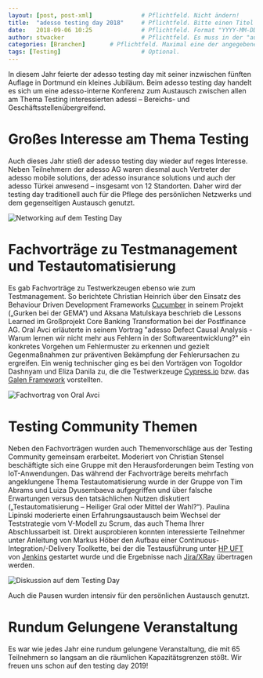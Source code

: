 ```yaml
---
layout: [post, post-xml]              # Pflichtfeld. Nicht ändern!
title:  "adesso testing day 2018"     # Pflichtfeld. Bitte einen Titel für den Blog Post angeben.
date:   2018-09-06 10:25              # Pflichtfeld. Format "YYYY-MM-DD HH:MM". Muss für Veröffentlichung in der Vergangenheit liegen. (Für Preview egal)
author: stwacker                      # Pflichtfeld. Es muss in der "authors.yml" einen Eintrag mit diesem Namen geben.
categories: [Branchen]       # Pflichtfeld. Maximal eine der angegebenen Kategorien verwenden.
tags: [Testing]                       # Optional.
---
```



In diesem Jahr feierte der adesso testing day mit seiner inzwischen fünften Auflage in Dortmund ein kleines Jubiläum. Beim adesso testing day handelt es sich um eine adesso-interne Konferenz zum Austausch zwischen allen am Thema Testing interessierten adessi – Bereichs- und Geschäftsstellenübergreifend. 


# Großes Interesse am Thema Testing

Auch dieses Jahr stieß der adesso testing day wieder auf reges Interesse. Neben Teilnehmern der adesso AG waren diesmal auch Vertreter der adesso mobile solutions, der adesso insurance solutions und auch der adesso Türkei anwesend – insgesamt von 12 Standorten. 
Daher wird der testing day traditionell auch für die Pflege des persönlichen Netzwerks und dem gegenseitigen Austausch genutzt. 

![Networking auf dem Testing Day](/assets/images/posts/adesso-testing-day-2018/1805407.JPG)


# Fachvorträge zu Testmanagement und Testautomatisierung

Es gab Fachvorträge zu Testwerkzeugen ebenso wie zum Testmanagement. So berichtete Christian Heinrich über den Einsatz des Behaviour Driven Development Frameworks [Cucumber](https://cucumber.io/) in seinem Projekt („Gurken bei der GEMA“) und Aksana Matulskaya beschrieb die Lessons Learned im Großprojekt Core Banking Transformation bei der Postfinance AG. Oral Avci erläuterte in seinem Vortrag "adesso Defect Causal Analysis - Warum lernen wir nicht mehr aus Fehlern in der Softwareentwicklung?" ein konkretes Vorgehen um Fehlermuster zu erkennen und gezielt Gegenmaßnahmen zur präventiven Bekämpfung der Fehlerursachen zu ergreifen.
Ein wenig technischer ging es bei den Vorträgen von Togoldor Dashnyam und Eliza Danila zu, die die Testwerkzeuge [Cypress.io](https://www.cypress.io/) bzw. das [Galen Framework](http://galenframework.com/) vorstellten. 

![Fachvortrag von Oral Avci](/assets/images/posts/adesso-testing-day-2018/1805420.JPG)


# Testing Community Themen

Neben den Fachvorträgen wurden auch Themenvorschläge aus der Testing Community gemeinsam erarbeitet. Moderiert von Christian Stensel beschäftigte sich eine Gruppe mit den Herausforderungen beim Testing von IoT-Anwendungen. Das während der Fachvorträge bereits mehrfach angeklungene Thema Testautomatisierung wurde in der Gruppe von Tim Abrams und Luiza Dyusembaeva aufgegriffen und über falsche Erwartungen versus den tatsächlichen Nutzen diskutiert („Testautomatisierung – Heiliger Gral oder Mittel der Wahl?“). Paulina Lipinski moderierte einen Erfahrungsaustausch beim Wechsel der Teststrategie vom V-Modell zu Scrum, das auch Thema Ihrer Abschlussarbeit ist. Direkt ausprobieren konnten interessierte Teilnehmer unter Anleitung von Markus Höber den Aufbau einer Continuous-Integration/-Delivery Toolkette, bei der die Testausführung unter [HP UFT](https://software.microfocus.com/de-de/products/unified-functional-automated-testing/overview) von [Jenkins](https://jenkins.io/) gestartet wurde und die Ergebnisse nach [Jira/XRay](https://www.getxray.app/) übertragen werden.

![Diskussion auf dem Testing Day](/assets/images/posts/adesso-testing-day-2018/1805456.JPG)

Auch die Pausen wurden intensiv für den persönlichen Austausch genutzt.


# Rundum Gelungene Veranstaltung

Es war wie jedes Jahr eine rundum gelungene Veranstaltung, die mit 65 Teilnehmern so langsam an die räumlichen Kapazitätsgrenzen stößt. 
Wir freuen uns schon auf den testing day 2019!
